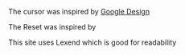 The cursor was inspired by [Google Design](https://design.google/library/lexend-readability)


The Reset was inspired by 

This site uses Lexend which is good for readability 